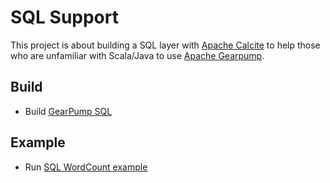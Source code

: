# SQL Support
This project is about building a SQL layer with [Apache Calcite](https://calcite.apache.org/) to help those who are unfamiliar with Scala/Java to use [Apache Gearpump](http://gearpump.apache.org/).

## Build
- Build [GearPump SQL](/experiments/sql)

## Example
- Run [SQL WordCount example](/experiments/sql/src/test/java/org/apache/gearpump/sql/example/SqlWordCountTest.java)